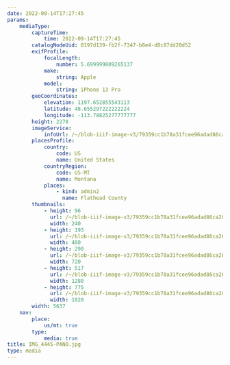 ```yaml
---
date: 2022-09-14T17:27:45
params:
    mediaType:
        captureTime:
            time: 2022-09-14T17:27:45
        catalogNodeUid: 0197d139-fb2f-7347-b8e4-d8c87dd20d52
        exifProfile:
            focalLength:
                number: 5.699999809265137
            make:
                string: Apple
            model:
                string: iPhone 13 Pro
        geoCoordinates:
            elevation: 1197.652855543113
            latitude: 48.655297222222224
            longitude: -113.78825277777777
        height: 2278
        imageService:
            infoUrl: /~/blob-iiif-image-v3/79359cc1b78a31fcee96adad86ca280d36f8f8f5bf36267d771a83ae8de6ef9b/info.json
        placesProfile:
            country:
                code: US
                name: United States
            countryRegion:
                code: US-MT
                name: Montana
            places:
                - kind: admin2
                  name: Flathead County
        thumbnails:
            - height: 96
              url: /~/blob-iiif-image-v3/79359cc1b78a31fcee96adad86ca280d36f8f8f5bf36267d771a83ae8de6ef9b/full/240%2C96/0/default.jpg
              width: 240
            - height: 193
              url: /~/blob-iiif-image-v3/79359cc1b78a31fcee96adad86ca280d36f8f8f5bf36267d771a83ae8de6ef9b/full/480%2C193/0/default.jpg
              width: 480
            - height: 290
              url: /~/blob-iiif-image-v3/79359cc1b78a31fcee96adad86ca280d36f8f8f5bf36267d771a83ae8de6ef9b/full/720%2C290/0/default.jpg
              width: 720
            - height: 517
              url: /~/blob-iiif-image-v3/79359cc1b78a31fcee96adad86ca280d36f8f8f5bf36267d771a83ae8de6ef9b/full/1280%2C517/0/default.jpg
              width: 1280
            - height: 775
              url: /~/blob-iiif-image-v3/79359cc1b78a31fcee96adad86ca280d36f8f8f5bf36267d771a83ae8de6ef9b/full/1920%2C775/0/default.jpg
              width: 1920
        width: 5637
    nav:
        place:
            us/mt: true
        type:
            media: true
title: IMG_4445-PANO.jpg
type: media
---
```

